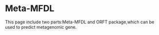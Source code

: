# Meta-MFDL
This page include two parts:Meta-MFDL and ORFT package,which can be used to predict metagenomic gene.
